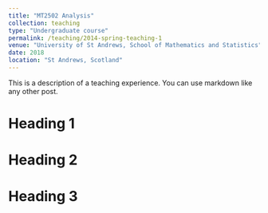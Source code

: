 ```yaml
---
title: "MT2502 Analysis"
collection: teaching
type: "Undergraduate course"
permalink: /teaching/2014-spring-teaching-1
venue: "University of St Andrews, School of Mathematics and Statistics"
date: 2018
location: "St Andrews, Scotland"
---
```


This is a description of a teaching experience. You can use markdown like any other post.

Heading 1
======

Heading 2
======

Heading 3
======
